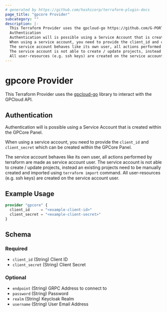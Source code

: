 ```yaml
---
# generated by https://github.com/hashicorp/terraform-plugin-docs
page_title: "gpcore Provider"
subcategory: ""
description: |-
  This Terraform Provider uses the gpcloud-go https://github.com/G-PORTAL/gpcloud-go library to interact with the GPCloud API.
  Authentication
  Authentication will is possible using a Service Account that is created within the GPCore Panel.
  When using a service account, you need to provide the client_id and client_secret which can be created within the GPCore Panel.
  The service account behaves like its own user, all actions performed by terraform are made as service account user.
  The service account is not able to create / update projects, instead an existing projects need to be manually created and imported using terraform import command.
  All user-resources (e.g. ssh keys) are created on the service account user.
---
```


# gpcore Provider

This Terraform Provider uses the [gpcloud-go](https://github.com/G-PORTAL/gpcloud-go) library to interact with the GPCloud API.

## Authentication
Authentication will is possible using a Service Account that is created within the GPCore Panel.

When using a service account, you need to provide the `client_id` and `client_secret` which can be created within the GPCore Panel.

The service account behaves like its own user, all actions performed by terraform are made as service account user.
The service account is not able to create / update projects, instead an existing projects need to be manually created and imported using `terraform import` command.
All user-resources (e.g. ssh keys) are created on the service account user.

## Example Usage

```terraform
provider "gpcore" {
  client_id     = "<example-client-id>"
  client_secret = "<example-client-secret>"
}
```

<!-- schema generated by tfplugindocs -->
## Schema

### Required

- `client_id` (String) Client ID
- `client_secret` (String) Client Secret

### Optional

- `endpoint` (String) GRPC Address to connect to
- `password` (String) Password
- `realm` (String) Keycloak Realm
- `username` (String) User Email Address
